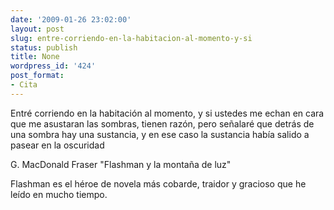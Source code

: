 ```yaml
---
date: '2009-01-26 23:02:00'
layout: post
slug: entre-corriendo-en-la-habitacion-al-momento-y-si
status: publish
title: None
wordpress_id: '424'
post_format:
- Cita
---
```


Entré corriendo en la habitación al momento, y si ustedes me echan en cara que me asustaran las sombras, tienen razón, pero señalaré que detrás de una sombra hay una sustancia, y en ese caso la sustancia había salido a pasear en la oscuridad



G. MacDonald Fraser "Flashman y la montaña de luz"




Flashman es el héroe de novela más cobarde, traidor y gracioso que he leído en mucho tiempo.
